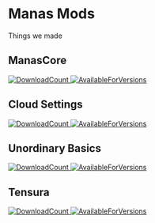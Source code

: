 # Manas Mods
Things we made
## ManasCore
[![DownloadCount](https://cf.way2muchnoise.eu/619025.svg) ![AvailableForVersions](https://cf.way2muchnoise.eu/versions/619025.svg)](https://www.curseforge.com/minecraft/mc-mods/manascore)

## Cloud Settings
[![DownloadCount](https://cf.way2muchnoise.eu/622165.svg) ![AvailableForVersions](https://cf.way2muchnoise.eu/versions/622165.svg)](https://www.curseforge.com/minecraft/mc-mods/cloudsettings)

## Unordinary Basics
[![DownloadCount](https://cf.way2muchnoise.eu/620821.svg) ![AvailableForVersions](https://cf.way2muchnoise.eu/versions/620821.svg)](https://www.curseforge.com/minecraft/mc-mods/unordinary-basics)

## Tensura
[![DownloadCount](https://cf.way2muchnoise.eu/643695.svg) ![AvailableForVersions](https://cf.way2muchnoise.eu/versions/643695.svg)](https://www.curseforge.com/minecraft/mc-mods/tensura-reincarnated)
